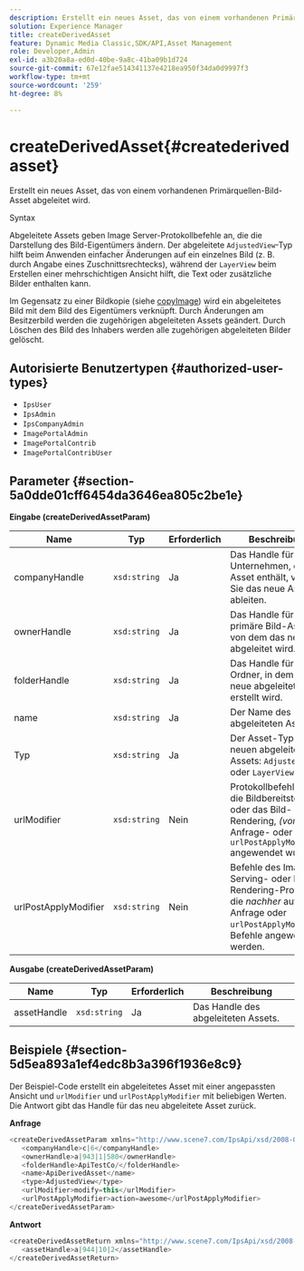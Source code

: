 ```yaml
---
description: Erstellt ein neues Asset, das von einem vorhandenen Primärquellen-Bild-Asset abgeleitet wird.
solution: Experience Manager
title: createDerivedAsset
feature: Dynamic Media Classic,SDK/API,Asset Management
role: Developer,Admin
exl-id: a3b20a8a-ed0d-40be-9a8c-41ba09b1d724
source-git-commit: 67e12fae514341137e4218ea950f34da0d9997f3
workflow-type: tm+mt
source-wordcount: '259'
ht-degree: 8%

---
```


# createDerivedAsset{#createderivedasset}

Erstellt ein neues Asset, das von einem vorhandenen Primärquellen-Bild-Asset abgeleitet wird.

Syntax

<!--<a id="section_FE43FF204ED644C2AC901AF45982E942"></a>-->

Abgeleitete Assets geben Image Server-Protokollbefehle an, die die Darstellung des Bild-Eigentümers ändern. Der abgeleitete `AdjustedView`-Typ hilft beim Anwenden einfacher Änderungen auf ein einzelnes Bild (z. B. durch Angabe eines Zuschnittsrechtecks), während der `LayerView` beim Erstellen einer mehrschichtigen Ansicht hilft, die Text oder zusätzliche Bilder enthalten kann.

Im Gegensatz zu einer Bildkopie (siehe [copyImage](../../../operations/c-operations-intro/c-methods/r-copy-image.md#reference-0785131e690b4ad08be69172023f35d0)) wird ein abgeleitetes Bild mit dem Bild des Eigentümers verknüpft. Durch Änderungen am Besitzerbild werden die zugehörigen abgeleiteten Assets geändert. Durch Löschen des Bild des Inhabers werden alle zugehörigen abgeleiteten Bilder gelöscht.

## Autorisierte Benutzertypen {#authorized-user-types}

* `IpsUser`
* `IpsAdmin`
* `IpsCompanyAdmin`
* `ImagePortalAdmin`
* `ImagePortalContrib`
* `ImagePortalContribUser`

## Parameter {#section-5a0dde01cff6454da3646ea805c2be1e}

**Eingabe (createDerivedAssetParam)**

| Name | Typ | Erforderlich | Beschreibung |
|---|---|---|---|
| companyHandle | `xsd:string` | Ja | Das Handle für das Unternehmen, das das Asset enthält, von dem Sie das neue Asset ableiten. |
| ownerHandle | `xsd:string` | Ja | Das Handle für das primäre Bild-Asset, von dem das neue Bild abgeleitet wird. |
| folderHandle | `xsd:string` | Ja | Das Handle für den Ordner, in dem das neue abgeleitete Asset erstellt wird. |
| name | `xsd:string` | Ja | Der Name des abgeleiteten Assets. |
| Typ | `xsd:string` | Ja | Der Asset-Typ des neuen abgeleiteten Assets: `AdjustedView` oder `LayerView`. |
| urlModifier | `xsd:string` | Nein | Protokollbefehle für die Bildbereitstellung oder das Bild-Rendering, *(vor* der Anfrage- oder `urlPostApplyModifier` angewendet wurden. |
| urlPostApplyModifier | `xsd:string` | Nein | Befehle des Image-Serving- oder Image-Rendering-Protokolls, die *nachher* auf die Anfrage oder `urlPostApplyModifier`-Befehle angewendet werden. |

**Ausgabe (createDerivedAssetParam)**

| Name | Typ | Erforderlich | Beschreibung |
|---|---|---|---|
| assetHandle | `xsd:string` | Ja | Das Handle des abgeleiteten Assets. |

## Beispiele {#section-5d5ea893a1ef4edc8b3a396f1936e8c9}

Der Beispiel-Code erstellt ein abgeleitetes Asset mit einer angepassten Ansicht und `urlModifier` und `urlPostApplyModifier` mit beliebigen Werten. Die Antwort gibt das Handle für das neu abgeleitete Asset zurück.

**Anfrage**

```java
<createDerivedAssetParam xmlns="http://www.scene7.com/IpsApi/xsd/2008-01-15">
   <companyHandle>c|6</companyHandle>
   <ownerHandle>a|943|1|580</ownerHandle>
   <folderHandle>ApiTestCo/</folderHandle>
   <name>ApiDerivedAsset</name>
   <type>AdjustedView</type>
   <urlModifier>modify=this</urlModifier>
   <urlPostApplyModifier>action=awesome</urlPostApplyModifier>
</createDerivedAssetParam>
```

**Antwort**

```java
<createDerivedAssetReturn xmlns="http://www.scene7.com/IpsApi/xsd/2008-01-15">
   <assetHandle>a|944|10|2</assetHandle>
</createDerivedAssetReturn>
```
